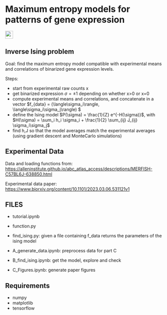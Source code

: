 # Maximum entropy models for patterns of gene expression
<a href="https://www.arxiv.org/abs/2408.08037" style='vertical-align:middle; display:inline;'><img
							src="https://img.shields.io/badge/physics.bio--ph-arXiv%3A2408.08037-B31B1B.svg" class="plain" style="height:25px;" /></a>


## Inverse Ising problem 

Goal: find the maximum entropy model compatible with experimental means and correlations of binarized gene expression levels. <br>

Steps: <br>
- start from experimental raw counts x
- get binarized expression $\sigma = \pm 1$ depending on whether x>0 or x=0
- compute experimental means and correlations, and concatenate in a vector $f_{data} = (\langle\sigma_i\rangle, \langle\sigma_i\sigma_j\rangle) $
- define the Ising model $P(\sigma) = \frac{1}{Z} e^{-H(\sigma)}$, with $H(\sigma) = \sum_i h_i \sigma_i + \frac{1}{2} \sum_{ij}  J_{ij} \sigma_i\sigma_j$
- find h,J so that the model averages match the experimental averages (using gradient descent and MonteCarlo simulations)


## Experimental Data

Data and loading functions from: https://alleninstitute.github.io/abc_atlas_access/descriptions/MERFISH-C57BL6J-638850.html 

Experimental data paper: https://www.biorxiv.org/content/10.1101/2023.03.06.531121v1

##  FILES
- tutorial.ipynb

- function.py
- find_ising.py: given a file containing f_data returns the parameters of the ising model
- A_generate_data.ipynb: preprocess data for part C
- B_find_ising.ipynb: get the model, explore and check
- C_Figures.ipynb: generate paper figures


## Requirements
- numpy 
- matplotlib
- tensorflow

